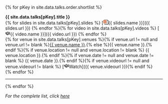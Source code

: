 {% for pKey in site.data.talks.order.shortlist %}

**{{ site.data.talks[pKey].title }}**    
{% for slides in site.data.talks[pKey].slides %} [![](/img/ico/ppt.gif){{ slides.name }}]({{ slides.url }}) {% endfor %}{% for video in site.data.talks[pKey].videos %} [![](/img/ico/video.png){{ video.name }}]({{ video.url }}) {% endfor %}   
{% for venue in site.data.talks[pKey].venues %}{% if venue.url != null and venue.url != blank %}[{{ venue.name }}](venue.url).{% else %}{{ venue.name }}.{% endif %}{% if venue.location != null and venue.location != blank %} {{ venue.location }}.{% endif %}{% if venue.date != null and venue.date != blank %} {{ venue.date }}.{% endif %}{% if venue.videourl != null and venue.videourl != blank %} [![](/img/ico/video.png)Watch]({{ venue.videourl }}){% endif %}   
{% endfor %}   
<hr />

{% endfor %}

*For the complete list, click [here](/about/publications/#talks)*
